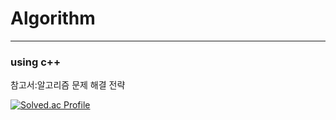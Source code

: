 # Algorithm
---
### using c++
참고서:알고리즘 문제 해결 전략

[![Solved.ac Profile](http://mazassumnida.wtf/api/v2/generate_badge?boj=ash9river)](https://solved.ac/ash9river/)
